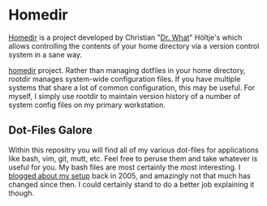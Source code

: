 
# Homedir #

[Homedir][] is a project developed by Christian "[Dr. What](/docwhat)" Höltje's
which allows controlling the contents of your home directory via a version
control system in a sane way.

[homedir][] project.  Rather than managing dotfiles in your home directory,
rootdir manages system-wide configuration files.  If you have multiple systems
that share a lot of common configuration, this may be useful.  For myself, I
simply use rootdir to maintain version history of a number of system config
files on my primary workstation.

[Homedir]: http://trac.gerf.org/homedir


## Dot-Files Galore ##

Within this repositry you will find all of my various dot-files for
applications like bash, vim, git, mutt, etc.  Feel free to peruse them and take
whatever is useful for you.  My bash files are most certainly the most
interesting.  I [blogged about my setup][] back in 2005, and amazingly not that
much has changed since then.  I could certainly stand to do a better job
explaining it though.

[blogged about my setup]: http://willnorris.com/2005/03/bashrc

<!-- vim: set ft=mkd :-->
